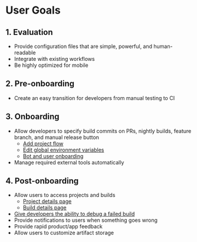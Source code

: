 # User Goals
## 1. Evaluation
* Provide configuration files that are simple, powerful, and human-readable
* Integrate with existing workflows 
* Be highly optimized for mobile 

## 2. Pre-onboarding 
* Create an easy transition for developers from manual testing to CI

## 3. Onboarding
* Allow developers to specify build commits on PRs, nightly builds, feature branch, and manual release button
   * [Add project flow](add_project_flow.md)
   * [Edit global environment variables](edit_global_env_variables.md)
   * [Bot and user onboarding](first_time_setup.md)
* Manage required external tools automatically 

## 4. Post-onboarding 
* Allow users to access projects and builds
   * [Project details page](project_details_page.md)
   * [Build details page](build_details_page.md)
* [Give developers the ability to debug a failed build](./debug_failed_build.md) 
* Provide notifications to users when something goes wrong 
* Provide rapid product/app feedback
* Allow users to customize artifact storage
